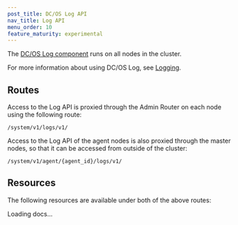 ```yaml
---
post_title: DC/OS Log API
nav_title: Log API
menu_order: 10
feature_maturity: experimental
---
```


The [DC/OS Log component](/docs/1.9/overview/architecture/components/#dcos-log) runs on all nodes in the cluster.

For more information about using DC/OS Log, see [Logging](/docs/1.9/administration/logging/).


## Routes

Access to the Log API is proxied through the Admin Router on each node using the following route:

```
/system/v1/logs/v1/
```

Access to the Log API of the agent nodes is also proxied through the master nodes, so that it can be accessed from outside of the cluster:

```
/system/v1/agent/{agent_id}/logs/v1/
```

## Resources

The following resources are available under both of the above routes:

<div class="swagger-section">
  <div id="message-bar" class="swagger-ui-wrap message-success" data-sw-translate=""></div>
  <div id="swagger-ui-container" class="swagger-ui-wrap" data-api="/docs/1.9/api/dcos-log.yaml">

  <div class="info" id="api_info">
    <div class="info_title">Loading docs...</div>
  <div class="info_description markdown"></div>
</div>
